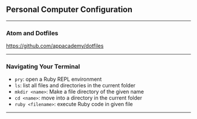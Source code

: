 ## Personal Computer Configuration

---

### Atom and Dotfiles

https://github.com/appacademy/dotfiles

---

### Navigating Your Terminal

+ `pry`: open a Ruby REPL environment
+ `ls`: list all files and directories in the current folder
+ `mkdir <name>`: Make a file directory of the given name
+ `cd <name>`: move into a directory in the current folder
+ `ruby <filename>`: execute Ruby code in given file

---
